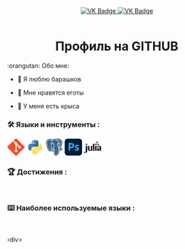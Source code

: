 <div id="badges" align ="center">
  <a href= "https://vk.com/ggubanovat">
    <img src = "https://img.shields.io/badge/VK-blue?style=for-the-badge&logo=VK&logoColor=white" alt="VK Badge"/>
</a>

<a href= "https://mail.google.com/mail/u/0/#inbox"> 
    <img src = "https://img.shields.io/badge/EMAIL-red?style=for-the-badge&logo=Gmail&logoColor=white" alt="VK Badge" />
  </a>
</ div>

<div id="viewprof" align="center" >
<img src="https://komarev.com/ghpvc/?username=Gubanovat&style=flat-square&color=blue" alt=""/>
</div>

<div id="heythere" align="center">
<h1> Профиль на GITHUB </h1>
</ div>

<div align="left">
:orangutan: Обо мне:

- :ram: Я люблю барашков
  
- :raccoon: Мне нравятся еготы

- :mouse2: У меня есть крыса

### :hammer_and_wrench: Языки и инструменты :

<div>
  <img src="https://github.com/devicons/devicon/blob/master/icons/git/git-original.svg" width="40" height="40" />
  <img src="https://github.com/devicons/devicon/blob/master/icons/python/python-original.svg" width="40" height="40" />
  <img src="https://github.com/devicons/devicon/blob/master/icons/postgresql/postgresql-original.svg" width="40" height="40" />
  <img src="https://github.com/devicons/devicon/blob/master/icons/photoshop/photoshop-original.svg" width="40" height="40" />
  <img src="https://github.com/devicons/devicon/blob/master/icons/julia/julia-original-wordmark.svg" width="40" height="40" />
</div>

### :trophy: Достижения :

<div>
<img src="https://github-profile-trophy.vercel.app/?username=Gubanovat" alt=""/>
</div>

### :keyboard: Наиболее используемые языки :

<div>
<img src="https://github-readme-stats.vercel.app/api/top-langs/?username=Gubanovat" alt=""/>
</div>

‹div>
<img src="https://github-readme-activity-graph.vercel.app/graph?username=Gubanovat&theme=react-dark" alt=""/>
</div>
